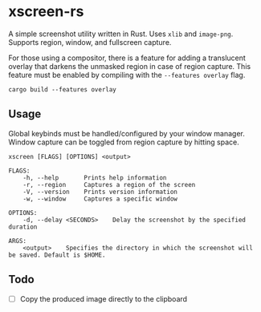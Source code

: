 # xscreen-rs
A simple screenshot utility written in Rust. Uses `xlib` and `image-png`.  
Supports region, window, and fullscreen capture.

For those using a compositor, there is a feature for adding a translucent
overlay that darkens the unmasked region in case of region capture. This feature
must be enabled by compiling with the `--features overlay` flag.

```
cargo build --features overlay
```

## Usage

Global keybinds must be handled/configured by your window manager. Window capture can be toggled from region capture by hitting space.

```
xscreen [FLAGS] [OPTIONS] <output>

FLAGS:
    -h, --help       Prints help information
    -r, --region     Captures a region of the screen
    -V, --version    Prints version information
    -w, --window     Captures a specific window

OPTIONS:
    -d, --delay <SECONDS>    Delay the screenshot by the specified duration

ARGS:
    <output>    Specifies the directory in which the screenshot will be saved. Default is $HOME.
```


## Todo
- [ ] Copy the produced image directly to the clipboard
